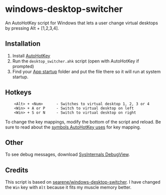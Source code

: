 # windows-desktop-switcher
An AutoHotKey script for Windows that lets a user change virtual desktops by pressing Alt + [1,2,3,4].

## Installation

1. Install [AutoHotKey](https://www.autohotkey.com/) 
2. Run the `desktop_switcher.ahk` script (open with AutoHotKey if prompted)
3. Find your [App startup](https://support.microsoft.com/en-us/windows/add-an-app-to-run-automatically-at-startup-in-windows-10-150da165-dcd9-7230-517b-cf3c295d89dd) folder and put the file there so it will run at system startup.

## Hotkeys
        <Alt> + <Num>      - Switches to virtual desktop 1, 2, 3 or 4
        <Win> + A or P     - Switch to virtual desktop on left
        <Win> + S or N     - Switch to virtual desktop on right

To change the key mappings, modify the bottom of the script and reload. Be sure to read about the [symbols AutoHotKey uses](https://autohotkey.com/docs/Hotkeys.htm) for key mapping.

## Other
To see debug messages, download [SysInternals DebugView](https://technet.microsoft.com/en-us/sysinternals/debugview).

## Credits

This script is based on [searene/windows-desktop-switcher](https://github.com/searene/windows-desktop-switcher).
I have changed the `Win` key with `Alt` because it fits my muscle memory better.
